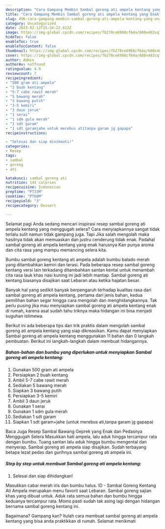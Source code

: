 ```yaml
---
description: "Cara Gampang Membin Sambal goreng ati ampela kentang yang Enak"
title: "Cara Gampang Membin Sambal goreng ati ampela kentang yang Enak"
slug: 496-cara-gampang-membin-sambal-goreng-ati-ampela-kentang-yang-enak
category: Uncategorized
date: 2023-02-12T15:34:22.612Z
image: https://img-global.cpcdn.com/recipes/fb278ce6988cf64a/680x482cq70/sambal-goreng-ati-ampela-kentang-foto-resep-utama.jpg
hideToc: false
enableToc: true
enableTocContent: false
thumbnail: https://img-global.cpcdn.com/recipes/fb278ce6988cf64a/680x482cq70/sambal-goreng-ati-ampela-kentang-foto-resep-utama.jpg
cover: https://img-global.cpcdn.com/recipes/fb278ce6988cf64a/680x482cq70/sambal-goreng-ati-ampela-kentang-foto-resep-utama.jpg
author: Admin
authorAv: notfound
ratingvalue: 4.9
reviewcount: 7
recipeingredient:
- "500 gram ati ampela"
- "2 buah kentang"
- "5-7 cabe rawit merah"
- "5 bawang merah"
- "3 bawang putih"
- "3-5 kemiri"
- "3 daun jeruk"
- "1 serai"
- "1 sdm gula merah"
- "1 sdt garam"
- "1 sdt garamjahe untuk merebus atitanpa garam jg gapapa"
recipeinstructions:

- "Selesai dan siap dinikmati!"
categories:
- Resep
tags:
- sambal
- goreng
- ati

katakunci: sambal goreng ati 
nutrition: 143 calories
recipecuisine: Indonesian
preptime: "PT33M"
cooktime: "PT60M"
recipeyield: "3"
recipecategory: Dessert

---
```



Selamat pagi Anda sedang mencari inspirasi resep sambal goreng ati ampela kentang yang menggugah selera? Cara menyiapkannya sangat tidak terlalu sulit namun tidak gampang juga. Tapi Jika salah mengolah maka hasilnya tidak akan memuaskan dan justru cenderung tidak enak. Padahal sambal goreng ati ampela kentang yang enak harusnya Kan punya aroma dan cita rasa yang mampu memancing selera kita.


Bumbu sambal goreng kentang ati ampela adalah bumbu balado merah yang ditambahkan kemiri dan terasi. Pada beberapa resep sambal goreng kentang versi lain terkadang ditambahkan santan kental untuk menambah cita rasa lauk khas nasi kuning ini jadi lebih mantap. Sambal goreng ati kentang biasanya disajikan saat Lebaran atau ketika hajatan besar.

Banyak hal yang sedikit banyak berpengaruh terhadap kualitas rasa dari sambal goreng ati ampela kentang, pertama dari jenis bahan, kedua pemilihan bahan segar hingga cara mengolah dan menghidangkannya. Tak perlu pusing jika mau menyiapkan sambal goreng ati ampela kentang enak di rumah, karena asal sudah tahu triknya maka hidangan ini bisa menjadi suguhan istimewa.


Berikut ini ada beberapa tips dan trik praktis dalam mengolah sambal goreng ati ampela kentang yang siap dikreasikan. Kamu dapat menyiapkan Sambal goreng ati ampela kentang menggunakan 11 bahan dan 0 langkah pembuatan. Berikut ini langkah-langkah dalam membuat hidangannya.

<!--inarticleads1-->

##### Bahan-bahan dan bumbu yang diperlukan untuk menyiapkan Sambal goreng ati ampela kentang:

1. Gunakan 500 gram ati ampela
1. Persiapkan 2 buah kentang
1. Ambil 5-7 cabe rawit merah
1. Sediakan 5 bawang merah
1. Siapkan 3 bawang putih
1. Persiapkan 3-5 kemiri
1. Ambil 3 daun jeruk
1. Gunakan 1 serai
1. Gunakan 1 sdm gula merah
1. Sediakan 1 sdt garam
1. Siapkan 1 sdt garam+jahe (untuk merebus ati,tanpa garam jg gapapa)


Baca Juga Resep Sambal Bawang Geprek yang Enak dan Pedasnya Menggugah Selera Masukkan hati ampela, lalu aduk hingga tercampur rata dengan bumbu. Tuang santan lalu aduk hingga bumbu mengental dan menyerap. Sambal goreng ati ampela siap disajikan. Sudah terbayang betapa lezat pedas dan gurihnya sambal goreng ati ampela ini. 

<!--inarticleads2-->

##### Step by step untuk membuat Sambal goreng ati ampela kentang:


1. Selesai dan siap dihidangkan!

Masukkan cabai merah iris dan bumbu halus. ID - Sambal Goreng Kentang Ati Ampela merupakan menu favorit saat Lebaran. Sambal goreng sajian khas yang dibuat untuk. Aduk rata semua bahan dan bumbu hingga keduanya tercampur rata. Moms pasti sudah tak asing lagi dengan hidangan bernama sambal goreng kentang ini. 

Bagaimana? Gampang kan? Itulah cara membuat sambal goreng ati ampela kentang yang bisa anda praktikkan di rumah. Selamat menikmati
